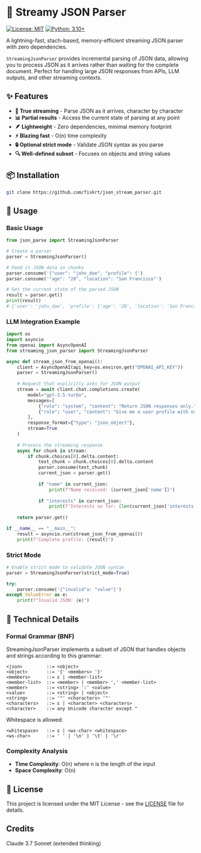 # 🚀 Streamy JSON Parser

[![License: MIT](https://img.shields.io/badge/License-MIT-blue.svg)](https://opensource.org/licenses/MIT)
[![Python: 3.10+](https://img.shields.io/badge/Python-3.10+-blue.svg)](https://www.python.org/downloads/)

A lightning-fast, stach-based, memory-efficient streaming JSON parser with zero dependencies.

`StreamingJsonParser` provides incremental parsing of JSON data, allowing you to process JSON as it arrives rather than waiting for the complete document. Perfect for handling large JSON responses from APIs, LLM outputs, and other streaming contexts.

## ✨ Features

- **🔄 True streaming** - Parse JSON as it arrives, character by character
- **📊 Partial results** - Access the current state of parsing at any point
- **🪶 Lightweight** - Zero dependencies, minimal memory footprint
- **⚡ Blazing fast** - O(n) time complexity
- **🔒 Optional strict mode** - Validate JSON syntax as you parse
- **🔍 Well-defined subset** - Focuses on objects and string values

## 📦 Installation
```bash
git clone https://github.com/fiskrt/json_stream_parser.git
```

## 🚀 Usage

### Basic Usage

```python
from json_parse import StreamingJsonParser

# Create a parser
parser = StreamingJsonParser()

# Feed it JSON data in chunks
parser.consume('{"user": "john_doe", "profile": {')
parser.consume('"age": "28", "location": "San Francisco"')

# Get the current state of the parsed JSON
result = parser.get()
print(result)
# {'user': 'john_doe', 'profile': {'age': '28', 'location': 'San Francisco'}}
```

### LLM Integration Example

```python
import os
import asyncio
from openai import AsyncOpenAI
from streaming_json_parser import StreamingJsonParser

async def stream_json_from_openai():
    client = AsyncOpenAI(api_key=os.environ.get("OPENAI_API_KEY"))
    parser = StreamingJsonParser()
    
    # Request that explicitly asks for JSON output
    stream = await client.chat.completions.create(
        model="gpt-3.5-turbo",
        messages=[
            {"role": "system", "content": "Return JSON responses only."},
            {"role": "user", "content": "Give me a user profile with name, age, and interests."}
        ],
        response_format={"type": "json_object"},
        stream=True
    )
    
    # Process the streaming response
    async for chunk in stream:
        if chunk.choices[0].delta.content:
            text_chunk = chunk.choices[0].delta.content
            parser.consume(text_chunk)
            current_json = parser.get()
            
            if "name" in current_json:
                print(f"Name received: {current_json['name']}")
            
            if "interests" in current_json:
                print(f"Interests so far: {len(current_json['interests'])}")
    
    return parser.get()

if __name__ == "__main__":
    result = asyncio.run(stream_json_from_openai())
    print(f"Complete profile: {result}")
```

### Strict Mode

```python
# Enable strict mode to validate JSON syntax
parser = StreamingJsonParser(strict_mode=True)

try:
    parser.consume('{"invalid"a: "value"}')
except ValueError as e:
    print(f"Invalid JSON: {e}")
```

## 🔬 Technical Details

### Formal Grammar (BNF)

StreamingJsonParser implements a subset of JSON that handles objects and strings according to this grammar:

```
<json>         ::= <object>
<object>       ::= '{' <members> '}'
<members>      ::= ε | <member-list>
<member-list>  ::= <member> | <member> ',' <member-list>
<member>       ::= <string> ':' <value>
<value>        ::= <string> | <object>
<string>       ::= '"' <characters> '"'
<characters>   ::= ε | <character> <characters>
<character>    ::= any Unicode character except "
```

Whitespace is allowed:
```
<whitespace>   ::= ε | <ws-char> <whitespace>
<ws-char>      ::= ' ' | '\n' | '\t' | '\r'
```

### Complexity Analysis

- **Time Complexity**: O(n) where n is the length of the input
- **Space Complexity**: O(n)


## 📄 License

This project is licensed under the MIT License - see the [LICENSE](LICENSE) file for details.

## Credits
Claude 3.7 Sonnet (extended thinking)